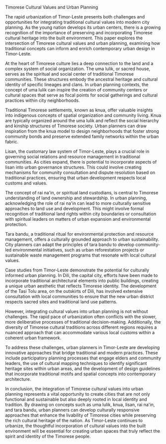 Timorese Cultural Values and Urban Planning

The rapid urbanization of Timor-Leste presents both challenges and opportunities for integrating traditional cultural values into modern city planning. As the young nation develops its urban centers, there is a growing recognition of the importance of preserving and incorporating Timorese cultural heritage into the built environment. This paper explores the intersection of Timorese cultural values and urban planning, examining how traditional concepts can inform and enrich contemporary urban design in Timor-Leste.

At the heart of Timorese culture lies a deep connection to the land and a complex system of social organization. The uma lulik, or sacred house, serves as the spiritual and social center of traditional Timorese communities. These structures embody the ancestral heritage and cultural identity of specific lineages and clans. In urban planning contexts, the concept of uma lulik can inspire the creation of community centers or cultural spaces that serve as focal points for social gatherings and cultural practices within city neighborhoods.

Traditional Timorese settlements, known as knua, offer valuable insights into indigenous concepts of spatial organization and community living. Knua are typically organized around the uma lulik and reflect the social hierarchy and kinship structures of Timorese society. Urban planners can draw inspiration from the knua model to design neighborhoods that foster strong community bonds and preserve extended family networks within the urban fabric.

Lisan, the customary law system of Timor-Leste, plays a crucial role in governing social relations and resource management in traditional communities. As cities expand, there is potential to incorporate aspects of lisan into urban governance structures. This could involve creating mechanisms for community consultation and dispute resolution based on traditional practices, ensuring that urban development respects local customs and values.

The concept of rai na'in, or spiritual land custodians, is central to Timorese understanding of land ownership and stewardship. In urban planning, acknowledging the role of rai na'in can lead to more culturally sensitive approaches to land use and development. This might involve formal recognition of traditional land rights within city boundaries or consultation with spiritual leaders on matters of urban expansion and environmental protection.

Tara bandu, a traditional ritual for environmental protection and resource management, offers a culturally grounded approach to urban sustainability. City planners can adapt the principles of tara bandu to develop community-led environmental initiatives, such as urban reforestation projects or sustainable waste management programs that resonate with local cultural values.

Case studies from Timor-Leste demonstrate the potential for culturally informed urban planning. In Dili, the capital city, efforts have been made to incorporate traditional architectural elements into public buildings, creating a unique urban aesthetic that reflects Timorese identity. The development of the Tasi Tolu area, on the outskirts of Dili, has involved extensive consultation with local communities to ensure that the new urban district respects sacred sites and traditional land use patterns.

However, integrating cultural values into urban planning is not without challenges. The rapid pace of urbanization often conflicts with the slower, more deliberative processes of traditional decision-making. Additionally, the diversity of Timorese cultural traditions across different regions requires a nuanced approach that can accommodate various local customs within a coherent urban framework.

To address these challenges, urban planners in Timor-Leste are developing innovative approaches that bridge traditional and modern practices. These include participatory planning processes that engage elders and community leaders, the use of cultural mapping techniques to identify significant heritage sites within urban areas, and the development of design guidelines that incorporate traditional motifs and spatial concepts into contemporary architecture.

In conclusion, the integration of Timorese cultural values into urban planning represents a vital opportunity to create cities that are not only functional and sustainable but also deeply rooted in local identity and tradition. By drawing on concepts such as uma lulik, knua, lisan, rai na'in, and tara bandu, urban planners can develop culturally responsive approaches that enhance the livability of Timorese cities while preserving the rich cultural heritage of the nation. As Timor-Leste continues to urbanize, the thoughtful incorporation of cultural values into the built environment will be essential for creating urban spaces that truly reflect the spirit and identity of the Timorese people.